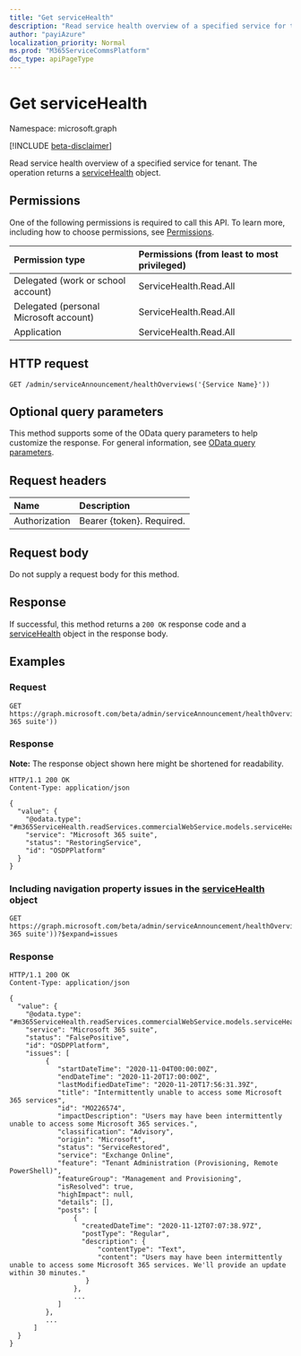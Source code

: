 ```yaml
---
title: "Get serviceHealth"
description: "Read service health overview of a specified service for tenant. The operation returns a [serviceHealth](../resources/servicehealth.md) object."
author: "payiAzure"
localization_priority: Normal
ms.prod: "M365ServiceCommsPlatform"
doc_type: apiPageType
---
```


# Get serviceHealth
Namespace: microsoft.graph

[!INCLUDE [beta-disclaimer](../../includes/beta-disclaimer.md)]

Read service health overview of a specified service for tenant. The operation returns a [serviceHealth](../resources/servicehealth.md) object.

## Permissions
One of the following permissions is required to call this API. To learn more, including how to choose permissions, see [Permissions](/graph/permissions-reference).

|Permission type|Permissions (from least to most privileged)|
|:---|:---|
|Delegated (work or school account)|ServiceHealth.Read.All|
|Delegated (personal Microsoft account)|ServiceHealth.Read.All|
|Application|ServiceHealth.Read.All|

## HTTP request

<!-- {
  "blockType": "ignored"
}
-->

``` http
GET /admin/serviceAnnouncement/healthOverviews('{Service Name}'))
```

## Optional query parameters
This method supports some of the OData query parameters to help customize the response. For general information, see [OData query parameters](/graph/query-parameters).

## Request headers
|Name|Description|
|:---|:---|
|Authorization|Bearer {token}. Required.|

## Request body
Do not supply a request body for this method.

## Response

If successful, this method returns a `200 OK` response code and a [serviceHealth](../resources/servicehealth.md) object in the response body.

## Examples

### Request
<!-- {
  "blockType": "request",
  "name": "get_servicehealth"
}
-->

``` http
GET https://graph.microsoft.com/beta/admin/serviceAnnouncement/healthOverviews('Microsoft 365 suite'))
```

### Response
**Note:** The response object shown here might be shortened for readability.
<!-- {
  "blockType": "response",
  "truncated": true,
  "@odata.type": "m365ServiceHealth.readServices.commercialWebService.models.serviceHealth"
}
-->

``` http
HTTP/1.1 200 OK
Content-Type: application/json

{
  "value": {
    "@odata.type": "#m365ServiceHealth.readServices.commercialWebService.models.serviceHealth",
    "service": "Microsoft 365 suite",
    "status": "RestoringService",
    "id": "OSDPPlatform"
  }
}
```

### Including navigation property issues in the [serviceHealth](../resources/servicehealth.md) object

``` http
GET https://graph.microsoft.com/beta/admin/serviceAnnouncement/healthOverviews('Microsoft 365 suite'))?$expand=issues
```

### Response

``` http
HTTP/1.1 200 OK
Content-Type: application/json

{
  "value": {
    "@odata.type": "#m365ServiceHealth.readServices.commercialWebService.models.serviceHealth",
    "service": "Microsoft 365 suite",
    "status": "FalsePositive",
    "id": "OSDPPlatform",
    "issues": [
         {
            "startDateTime": "2020-11-04T00:00:00Z",
            "endDateTime": "2020-11-20T17:00:00Z",
            "lastModifiedDateTime": "2020-11-20T17:56:31.39Z",
            "title": "Intermittently unable to access some Microsoft 365 services",
            "id": "MO226574",
            "impactDescription": "Users may have been intermittently unable to access some Microsoft 365 services.",
            "classification": "Advisory",
            "origin": "Microsoft",
            "status": "ServiceRestored",
            "service": "Exchange Online",
            "feature": "Tenant Administration (Provisioning, Remote PowerShell)",
            "featureGroup": "Management and Provisioning",
            "isResolved": true,
            "highImpact": null,
            "details": [],
            "posts": [
                {
                  "createdDateTime": "2020-11-12T07:07:38.97Z",
                  "postType": "Regular",
                  "description": {
                      "contentType": "Text",
                      "content": "Users may have been intermittently unable to access some Microsoft 365 services. We'll provide an update within 30 minutes."
                   }
                },
                ...
            ]
         },
         ...
      ]
  }
}
```